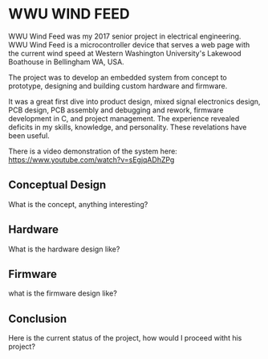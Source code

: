 # WWU WIND FEED

WWU Wind Feed was my 2017 senior project in electrical engineering. WWU Wind Feed is a microcontroller device that serves a web page with the current wind speed at Western Washington University's Lakewood Boathouse in Bellingham WA, USA.

The project was to develop an embedded system from concept to prototype, designing and building custom hardware and firmware.

It was a great first dive into product design, mixed signal electronics design, PCB design, PCB assembly and debugging and rework, firmware development in C, and project management. The experience revealed deficits in my skills, knowledge, and personality. These revelations have been useful.


There is a video demonstration of the system here: https://www.youtube.com/watch?v=sEgjqADhZPg

## Conceptual Design

What is the concept, anything interesting?


## Hardware

What is the hardware design like?

## Firmware

what is the firmware design like?

## Conclusion

Here is the current status of the project, how would I proceed witht his project?